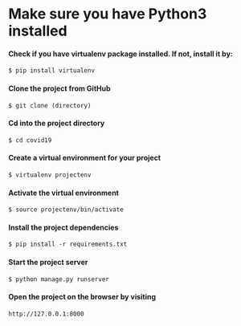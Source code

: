 # Make sure you have Python3 installed


#### Check if you have virtualenv package installed. If not, install it by:
    $ pip install virtualenv

#### Clone the project from GitHub
    $ git clone (directory)
#### Cd into the project directory
    $ cd covid19
#### Create a virtual environment for your project
    $ virtualenv projectenv
#### Activate the virtual environment
    $ source projectenv/bin/activate
#### Install the project dependencies
    $ pip install -r requirements.txt
#### Start the project server
    $ python manage.py runserver
#### Open the project on the browser by visiting
    http://127.0.0.1:8000
